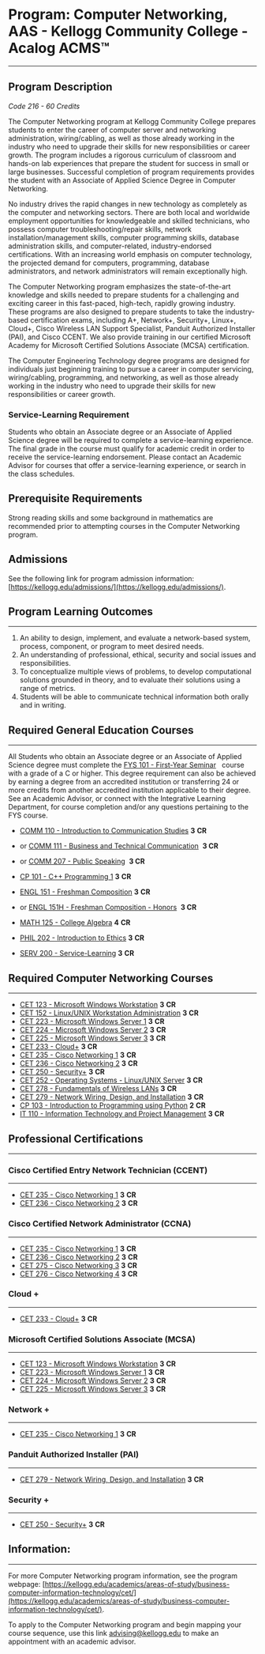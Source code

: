 # Program: Computer Networking, AAS - Kellogg Community College - Acalog ACMS™

---

## Program Description

*Code 216 - 60 Credits*

The Computer Networking program at Kellogg Community College prepares students to enter the career of computer server and networking administration, wiring/cabling, as well as those already working in the industry who need to upgrade their skills for new responsibilities or career growth. The program includes a rigorous curriculum of classroom and hands-on lab experiences that prepare the student for success in small or large businesses. Successful completion of program requirements provides the student with an Associate of Applied Science Degree in Computer Networking.

No industry drives the rapid changes in new technology as completely as the computer and networking sectors. There are both local and worldwide employment opportunities for knowledgeable and skilled technicians, who possess computer troubleshooting/repair skills, network installation/management skills, computer programming skills, database administration skills, and computer-related, industry-endorsed certifications. With an increasing world emphasis on computer technology, the projected demand for computers, programming, database administrators, and network administrators will remain exceptionally high.

The Computer Networking program emphasizes the state-of-the-art knowledge and skills needed to prepare students for a challenging and exciting career in this fast-paced, high-tech, rapidly growing industry. These programs are also designed to prepare students to take the industry-based certification exams, including A+, Network+, Security+, Linux+, Cloud+, Cisco Wireless LAN Support Specialist, Panduit Authorized Installer (PAI), and Cisco CCENT. We also provide training in our certified Microsoft Academy for Microsoft Certified Solutions Associate (MCSA) certification.

The Computer Engineering Technology degree programs are designed for individuals just beginning training to pursue a career in computer servicing, wiring/cabling, programming, and networking, as well as those already working in the industry who need to upgrade their skills for new responsibilities or career growth.

### Service-Learning Requirement

Students who obtain an Associate degree or an Associate of Applied Science degree will be required to complete a service-learning experience. The final grade in the course must qualify for academic credit in order to receive the service-learning endorsement. Please contact an Academic Advisor for courses that offer a service-learning experience, or search in the class schedules.

## Prerequisite Requirements

Strong reading skills and some background in mathematics are recommended prior to attempting courses in the Computer Networking program.

## Admissions

See the following link for program admission information: [https://kellogg.edu/admissions/](https://kellogg.edu/admissions/).

## Program Learning Outcomes

---

1. An ability to design, implement, and evaluate a network-based system, process, component, or program to meet desired needs.
2. An understanding of professional, ethical, security and social issues and responsibilities.
3. To conceptualize multiple views of problems, to develop computational solutions grounded in theory, and to evaluate their solutions using a range of metrics.
4. Students will be able to communicate technical information both orally and in writing.

## Required General Education Courses

---

All Students who obtain an Associate degree or an Associate of Applied Science degree must complete the [FYS 101 - First-Year Seminar](http://catalog.kellogg.edu/preview_program.php?catoid=23&poid=2124&returnto=1635#tt5972)   course with a grade of a C or higher. This degree requirement can also be achieved by earning a degree from an accredited institution or transferring 24 or more credits from another accredited institution applicable to their degree. See an Academic Advisor, or connect with the Integrative Learning Department, for course completion and/or any questions pertaining to the FYS course.

- [COMM 110 - Introduction to Communication Studies](http://catalog.kellogg.edu/preview_program.php?catoid=23&poid=2124&returnto=1635#) **3** **CR**
- or [COMM 111 - Business and Technical Communication](http://catalog.kellogg.edu/preview_program.php?catoid=23&poid=2124&returnto=1635#tt4469)  **3 CR**
    
- or [COMM 207 - Public Speaking](http://catalog.kellogg.edu/preview_program.php?catoid=23&poid=2124&returnto=1635#tt6770)  **3 CR**
    
- [CP 101 - C++ Programming 1](http://catalog.kellogg.edu/preview_program.php?catoid=23&poid=2124&returnto=1635#) **3** **CR**
- [ENGL 151 - Freshman Composition](http://catalog.kellogg.edu/preview_program.php?catoid=23&poid=2124&returnto=1635#) **3** **CR**
- or [ENGL 151H - Freshman Composition - Honors](http://catalog.kellogg.edu/preview_program.php?catoid=23&poid=2124&returnto=1635#tt8323)  **3 CR**
    
- [MATH 125 - College Algebra](http://catalog.kellogg.edu/preview_program.php?catoid=23&poid=2124&returnto=1635#) **4** **CR**
- [PHIL 202 - Introduction to Ethics](http://catalog.kellogg.edu/preview_program.php?catoid=23&poid=2124&returnto=1635#) **3** **CR**
- [SERV 200 - Service-Learning](http://catalog.kellogg.edu/preview_program.php?catoid=23&poid=2124&returnto=1635#) **3** **CR**

## Required Computer Networking Courses

---

- [CET 123 - Microsoft Windows Workstation](http://catalog.kellogg.edu/preview_program.php?catoid=23&poid=2124&returnto=1635#) **3** **CR**
- [CET 152 - Linux/UNIX Workstation Administration](http://catalog.kellogg.edu/preview_program.php?catoid=23&poid=2124&returnto=1635#) **3** **CR**
- [CET 223 - Microsoft Windows Server 1](http://catalog.kellogg.edu/preview_program.php?catoid=23&poid=2124&returnto=1635#) **3** **CR**
- [CET 224 - Microsoft Windows Server 2](http://catalog.kellogg.edu/preview_program.php?catoid=23&poid=2124&returnto=1635#) **3** **CR**
- [CET 225 - Microsoft Windows Server 3](http://catalog.kellogg.edu/preview_program.php?catoid=23&poid=2124&returnto=1635#) **3** **CR**
- [CET 233 - Cloud+](http://catalog.kellogg.edu/preview_program.php?catoid=23&poid=2124&returnto=1635#) **3** **CR**
- [CET 235 - Cisco Networking 1](http://catalog.kellogg.edu/preview_program.php?catoid=23&poid=2124&returnto=1635#) **3** **CR**
- [CET 236 - Cisco Networking 2](http://catalog.kellogg.edu/preview_program.php?catoid=23&poid=2124&returnto=1635#) **3** **CR**
- [CET 250 - Security+](http://catalog.kellogg.edu/preview_program.php?catoid=23&poid=2124&returnto=1635#) **3** **CR**
- [CET 252 - Operating Systems - Linux/UNIX Server](http://catalog.kellogg.edu/preview_program.php?catoid=23&poid=2124&returnto=1635#) **3** **CR**
- [CET 278 - Fundamentals of Wireless LANs](http://catalog.kellogg.edu/preview_program.php?catoid=23&poid=2124&returnto=1635#) **3** **CR**
- [CET 279 - Network Wiring, Design, and Installation](http://catalog.kellogg.edu/preview_program.php?catoid=23&poid=2124&returnto=1635#) **3** **CR**
- [CP 103 - Introduction to Programming using Python](http://catalog.kellogg.edu/preview_program.php?catoid=23&poid=2124&returnto=1635#) **2** **CR**
- [IT 110 - Information Technology and Project Management](http://catalog.kellogg.edu/preview_program.php?catoid=23&poid=2124&returnto=1635#) **3** **CR**

## Professional Certifications

---

### Cisco Certified Entry Network Technician (CCENT)

---

- [CET 235 - Cisco Networking 1](http://catalog.kellogg.edu/preview_program.php?catoid=23&poid=2124&returnto=1635#) **3** **CR**
- [CET 236 - Cisco Networking 2](http://catalog.kellogg.edu/preview_program.php?catoid=23&poid=2124&returnto=1635#) **3** **CR**

### Cisco Certified Network Administrator (CCNA)

---

- [CET 235 - Cisco Networking 1](http://catalog.kellogg.edu/preview_program.php?catoid=23&poid=2124&returnto=1635#) **3** **CR**
- [CET 236 - Cisco Networking 2](http://catalog.kellogg.edu/preview_program.php?catoid=23&poid=2124&returnto=1635#) **3** **CR**
- [CET 275 - Cisco Networking 3](http://catalog.kellogg.edu/preview_program.php?catoid=23&poid=2124&returnto=1635#) **3** **CR**
- [CET 276 - Cisco Networking 4](http://catalog.kellogg.edu/preview_program.php?catoid=23&poid=2124&returnto=1635#) **3** **CR**

### Cloud +

---

- [CET 233 - Cloud+](http://catalog.kellogg.edu/preview_program.php?catoid=23&poid=2124&returnto=1635#) **3** **CR**

### Microsoft Certified Solutions Associate (MCSA)

---

- [CET 123 - Microsoft Windows Workstation](http://catalog.kellogg.edu/preview_program.php?catoid=23&poid=2124&returnto=1635#) **3** **CR**
- [CET 223 - Microsoft Windows Server 1](http://catalog.kellogg.edu/preview_program.php?catoid=23&poid=2124&returnto=1635#) **3** **CR**
- [CET 224 - Microsoft Windows Server 2](http://catalog.kellogg.edu/preview_program.php?catoid=23&poid=2124&returnto=1635#) **3** **CR**
- [CET 225 - Microsoft Windows Server 3](http://catalog.kellogg.edu/preview_program.php?catoid=23&poid=2124&returnto=1635#) **3** **CR**

### Network +

---

- [CET 235 - Cisco Networking 1](http://catalog.kellogg.edu/preview_program.php?catoid=23&poid=2124&returnto=1635#) **3** **CR**

### Panduit Authorized Installer (PAI)

---

- [CET 279 - Network Wiring, Design, and Installation](http://catalog.kellogg.edu/preview_program.php?catoid=23&poid=2124&returnto=1635#) **3** **CR**

### Security +

---

- [CET 250 - Security+](http://catalog.kellogg.edu/preview_program.php?catoid=23&poid=2124&returnto=1635#) **3** **CR**

## Information:

---

For more Computer Networking program information, see the program webpage: [https://kellogg.edu/academics/areas-of-study/business-computer-information-technology/cet/](https://kellogg.edu/academics/areas-of-study/business-computer-information-technology/cet/).

To apply to the Computer Networking program and begin mapping your course sequence, use this link [advising@kellogg.edu](mailto:advising@kellogg.edu?subject=Computer%20Networking%20Degree%20Question) to make an appointment with an academic advisor.
